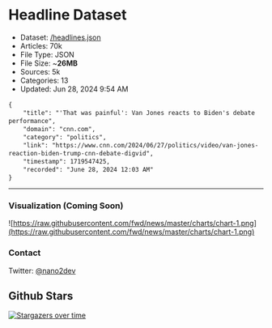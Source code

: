 # Headline Dataset

- Dataset: [/headlines.json](https://raw.githubusercontent.com/fwd/news/master/headlines.json) 
- Articles: 70k
- File Type: JSON
- File Size: ~**26MB**
- Sources: 5k
- Categories: 13
- Updated: Jun 28, 2024 9:54 AM

```
{
    "title": "'That was painful': Van Jones reacts to Biden's debate performance",
    "domain": "cnn.com",
    "category": "politics",
    "link": "https://www.cnn.com/2024/06/27/politics/video/van-jones-reaction-biden-trump-cnn-debate-digvid",
    "timestamp": 1719547425,
    "recorded": "June 28, 2024 12:03 AM"
}
```

---

### Visualization (Coming Soon)

![https://raw.githubusercontent.com/fwd/news/master/charts/chart-1.png](https://raw.githubusercontent.com/fwd/news/master/charts/chart-1.png)

### Contact 

Twitter: [@nano2dev](https://twitter.com/nano2dev)

## Github Stars

[![Stargazers over time](https://starchart.cc/fwd/news.svg)](https://starchart.cc/fwd/news)
